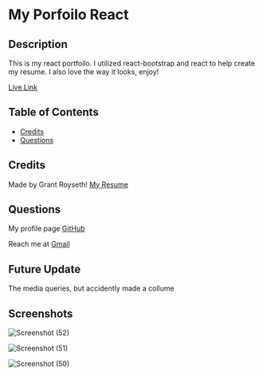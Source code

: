 # My Porfoilo React

## Description  

This is my react portfoilo. I utilized react-bootstrap and react to help create my resume. I also love the way it looks, enjoy!


[Live Link](https://groyseth.github.io/portfoilo-react-gr/)


## Table of Contents 


- [Credits](#credits)
- [Questions](#questions)




## Credits
Made by Grant Royseth!
[My Resume](https://docs.google.com/document/d/1ZHIeX9uVSAQfJT23beA5R-I18rstNErQgYE41jauBlw/edit)


## Questions
My profile page [GitHub](https://github.com/groyseth)

Reach me at [Gmail](Groyseth@gmail.com)

## Future Update 
The media queries, but accidently made a collume

## Screenshots
![Screenshot (52)](https://user-images.githubusercontent.com/90479839/155744934-67e5969e-a6df-4f99-ad05-2d1642fee389.png)

![Screenshot (51)](https://user-images.githubusercontent.com/90479839/155744939-66ef615f-ebb8-4327-9aee-c563bea706c4.png)

![Screenshot (50)](https://user-images.githubusercontent.com/90479839/155626737-d4beb333-b1fd-497f-bf68-c7a14f2f10a3.png)
